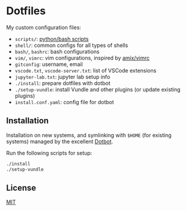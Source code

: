 # Dotfiles

My custom configuration files:

-   `scripts/`: [python/bash scripts][scripts]
-   `shell/`: common configs for all types of shells
-   `bash/`, `bashrc`: bash configurations
-   `vim/`, `vimrc`: vim configurations, inspired by [amix/vimrc][amix]
-   `gitconfig`: username, email
-   `vscode.txt`, `vscode-server.txt`: list of VSCode extensions
-   `jupyter-lab.txt`: jupyter lab setup info
-   `./install`: prepare dotfiles with dotbot
-   `./setup-vundle`: install Vundle and other plugins (or update existing plugins)
-   `install.conf.yaml`: config file for dotbot

## Installation

Installation on new systems, and symlinking with `$HOME` (for existing systems) managed by the excellent [Dotbot][dotbot].

Run the following scripts for setup:

```bash
./install
./setup-vundle
```

## License

[MIT][license]

[scripts]: [https://github.com/rajitbanerjee/scripts]
[amix]: [https://github.com/amix/vimrc]
[dotbot]: [https://github.com/anishathalye/dotbot]
[license]: LICENSE.md
